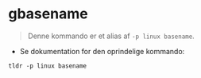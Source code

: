 # gbasename

> Denne kommando er et alias af `-p linux basename`.

- Se dokumentation for den oprindelige kommando:

`tldr -p linux basename`
